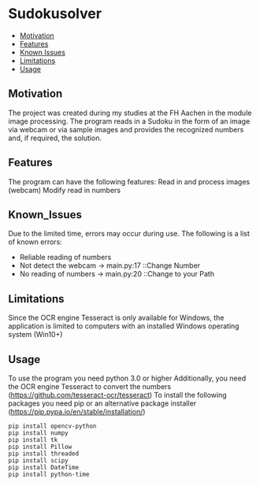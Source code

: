 # Sudokusolver
* [Motivation](#motivation)
* [Features](#features)
* [Known Issues](#known_issues)
* [Limitations](#Limitations)
* [Usage](#usage)

## Motivation
The project was created during my studies at the FH Aachen in the module image processing.
The program reads in a Sudoku in the form of an image via webcam or via sample images and provides the recognized numbers and, if required, the solution.

## Features
The program can have the following features:
Read in and process images (webcam)
Modify read in numbers

## Known_Issues
Due to the limited time, errors may occur during use. The following is a list of known errors:
* Reliable reading of numbers
* Not detect the webcam -> main.py:17 ::Change Number
* No reading of numbers -> main.py:20 ::Change to your Path

## Limitations
Since the OCR engine Tesseract is only available for Windows, the application is limited to computers with an installed Windows operating system (Win10+)
## Usage
To use the program you need python 3.0 or higher
Additionally, you need the OCR engine Tesseract to convert the numbers (https://github.com/tesseract-ocr/tesseract)
To install the following packages you need pip or an alternative package installer (https://pip.pypa.io/en/stable/installation/)
~~~~~~~~~~~~~{.cpp}
pip install opencv-python
pip install numpy
pip install tk
pip install Pillow
pip install threaded
pip install scipy
pip install DateTime
pip install python-time
~~~~~~~~~~~~~
